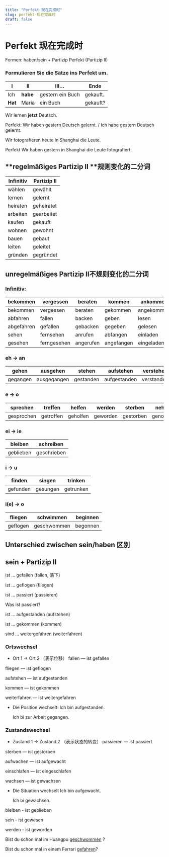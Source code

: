 ```yaml
---
title: "Perfekt 现在完成时"
slug: perfekt-现在完成时
draft: false
---
```


<!-- source: https://www.notion.so/Perfekt-925ba8bece6d49c795b2a259c86948b3 -->

# Perfekt 现在完成时

Formen: haben/sein + Partizip Perfekt (Partizip II)

### Formulieren Sie die Sätze ins Perfekt um.

I | II | III… | Ende
--- | --- | --- | ---
Ich | **habe** | gestern ein Buch | gekauft.
**Hat** | Maria | ein Buch | gekauft?

Wir lernen **jetzt** Deutsch.

Perfekt: Wir haben gestern Deutsch gelernt. / Ich habe gestern Deutsch gelernt.

Wir fotografieren heute in Shanghai die Leute.

Perfekt Wir haben gestern in Shanghai die Leute fotografiert.

## **regelmäßiges Partizip II **规则变化的二分词

<!-- column_list not handled -->
<!-- column_list not handled -->
<!-- column_list not handled -->
Infinitiv | Partizip II
--- | ---
wählen | gewählt
lernen | gelernt
heiraten | geheiratet
arbeiten | gearbeitet
kaufen | gekauft
wohnen | gewohnt
bauen | gebaut
leiten | geleitet
gründen | gegründet

## **unregelmäßiges Partizip II**不规则变化的二分词

### Infinitiv:

bekommen | vergessen | beraten | kommen | ankommen | fahren
--- | --- | --- | --- | --- | ---
bekommen | vergessen | beraten | gekommen | angekommen | gefahren
abfahren | fallen | backen | geben | lesen | schlafen
abgefahren | gefallen | gebacken  | gegeben | gelesen | geschlafen
sehen | fernsehen | anrufen | abfangen | einladen | 
gesehen | ferngesehen | angerufen | angefangen | eingeladen | 

### eh → an

gehen | ausgehen | stehen | aufstehen | verstehen
--- | --- | --- | --- | ---
gegangen | ausgegangen | gestanden | aufgestanden | verstanden

### e → o

sprechen | treffen | helfen | werden | sterben | nehmen
--- | --- | --- | --- | --- | ---
gesprochen | getroffen | geholfen | geworden | gestorben | genommen

### ei → ie

bleiben | schreiben
--- | ---
geblieben | geschrieben

### i → u 

finden | singen | trinken
--- | --- | ---
gefunden | gesungen | getrunken

### i(e) → o

fliegen | schwimmen | beginnen
--- | --- | ---
geflogen | geschwommen | begonnen

## Unterschied zwischen sein/haben 区别

## sein + Partizip II

ist … gefallen (fallen, 落下)

ist … geflogen (fliegen)

ist … passiert (passieren)

Was ist passiert?

ist … aufgestanden (aufstehen)

ist … gekommen (kommen)

sind … weitergefahren (weiterfahren)


### Ortswechsel

- Ort 1 → Ort 2 （表示位移）
fallen — ist gefallen

fliegen — ist geflogen

aufstehen — ist aufgestanden

kommen — ist gekommen

weiterfahren — ist weitergefahren

- Die Position wechselt:
  Ich bin aufgestanden.

  Ich bi zur Arbeit gegangen.


### Zustandswechsel

- Zustand 1 → Zustand 2 （表示状态的转变）
passieren — ist passiert

sterben — ist gestorben

aufwachen — ist aufgewacht

einschlafen — ist eingeschlafen

wachsen — ist gewachsen

- Die Situation wechselt
  Ich bin aufgewacht.

  Ich bi gewachsen.


bleiben - ist geblieben

sein - ist gewesen

werden - ist geworden


Bist du schon mal im Huangpu <u>geschwommen</u> ?

Bist du schon mal in einem Ferrari <u>gefahren</u>?

